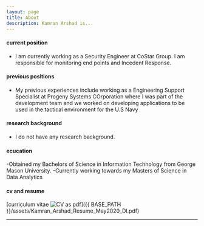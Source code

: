 ```yaml
---
layout: page
title: About
description: Kamran Arshad is...
---
```


#### <a name="currentposition"></a>current position
- I am currently working as a Security Engineer at CoStar Group. I am responsible for monitoring end points and Incedent Response.


#### <a name="previousposition"></a>previous positions
- My previous experiences include working as a Engineering Support Specialist at Progeny Systems COrporation where I was part of the development team and we worked on developing applications to be used in the tactical environment for the U.S Navy


#### <a name="researchbackground"></a>research background
- I do not have any research background. 


#### <a name="education"></a>ecucation
-Obtained my Bachelors of Science in Information Technology from George Mason University. 
-Currently working towards my Masters of Science in Data Analytics


#### <a name="cvandresume"></a>cv and resume
[curriculum vitae ![CV as pdf](icons16/pdf-icon.png)]({{ BASE_PATH }}/assets/Kamran_Arshad_Resume_May2020_Dl.pdf)

---




